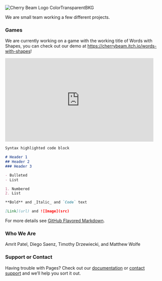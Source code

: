![Cherry Beam Logo ColorTransparentBKG](https://user-images.githubusercontent.com/90300147/132555506-5330a9e2-1bb7-4a02-9d19-746da0ef9fd9.jpg)

We are small team working a few different projects.

### Games

We are currently working on a game with the working title of Words with Shapes, you can check out our demo at https://cherrybeam.itch.io/words-with-shapes!
<iframe src="https://giphy.com/embed/Juxh8Wnrd3kMj1SJZn" width="480" height="270" frameBorder="0" class="giphy-embed" allowFullScreen></iframe>


```markdown
Syntax highlighted code block

# Header 1
## Header 2
### Header 3

- Bulleted
- List

1. Numbered
2. List

**Bold** and _Italic_ and `Code` text

[Link](url) and ![Image](src)
```

For more details see [GitHub Flavored Markdown](https://guides.github.com/features/mastering-markdown/).

### Who We Are

Amrit Patel, Diego Saenz, Timothy Drzewiecki, and Matthew Wolfe

### Support or Contact

Having trouble with Pages? Check out our [documentation](https://docs.github.com/categories/github-pages-basics/) or [contact support](https://support.github.com/contact) and we’ll help you sort it out.
